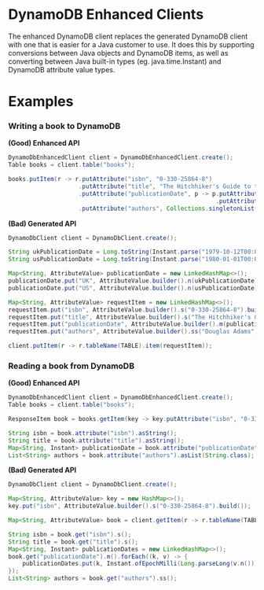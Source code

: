 # DynamoDB Enhanced Clients

The enhanced DynamoDB client replaces the generated DynamoDB client with
one that is easier for a Java customer to use. It does this by
supporting conversions between Java objects and DynamoDB items, as well
as converting between Java built-in types (eg. java.time.Instant) and
DynamoDB attribute value types.

# Examples

### Writing a book to DynamoDB

**(Good) Enhanced API**

```java
DynamoDbEnhancedClient client = DynamoDbEnhancedClient.create();
Table books = client.table("books");

books.putItem(r -> r.putAttribute("isbn", "0-330-25864-8")
                    .putAttribute("title", "The Hitchhiker's Guide to the Galaxy")
                    .putAttribute("publicationDate", p -> p.putAttribute("UK", Instant.parse("1979-10-12T00:00:00Z"))
                                                           .putAttribute("US", Instant.parse("1980-01-01T00:00:00Z")))
                    .putAttribute("authors", Collections.singletonList("Douglas Adams")));
```

**(Bad) Generated API**
```java
DynamoDbClient client = DynamoDbClient.create();

String ukPublicationDate = Long.toString(Instant.parse("1979-10-12T00:00:00Z").toEpochMilli());
String usPublicationDate = Long.toString(Instant.parse("1980-01-01T00:00:00Z").toEpochMilli());

Map<String, AttributeValue> publicationDate = new LinkedHashMap<>();
publicationDate.put("UK", AttributeValue.builder().n(ukPublicationDate).build());
publicationDate.put("US", AttributeValue.builder().n(usPublicationDate).build());

Map<String, AttributeValue> requestItem = new LinkedHashMap<>();
requestItem.put("isbn", AttributeValue.builder().s("0-330-25864-8").build());
requestItem.put("title", AttributeValue.builder().s("The Hitchhiker's Guide to the Galaxy").build());
requestItem.put("publicationDate", AttributeValue.builder().m(publicationDate).build());
requestItem.put("authors", AttributeValue.builder().ss("Douglas Adams").build());

client.putItem(r -> r.tableName(TABLE).item(requestItem));
```

### Reading a book from DynamoDB

**(Good) Enhanced API**

```java
DynamoDbEnhancedClient client = DynamoDbEnhancedClient.create();
Table books = client.table("books");

ResponseItem book = books.getItem(key -> key.putAttribute("isbn", "0-330-25864-8"));

String isbn = book.attribute("isbn").asString();
String title = book.attribute("title").asString();
Map<String, Instant> publicationDate = book.attribute("publicationDate").asMap(String.class, Instant.class);
List<String> authors = book.attribute("authors").asList(String.class);
```

**(Bad) Generated API**

```java
DynamoDbClient client = DynamoDbClient.create();

Map<String, AttributeValue> key = new HashMap<>();
key.put("isbn", AttributeValue.builder().s("0-330-25864-8").build());

Map<String, AttributeValue> book = client.getItem(r -> r.tableName(TABLE).key(key)).item();

String isbn = book.get("isbn").s();
String title = book.get("title").s();
Map<String, Instant> publicationDates = new LinkedHashMap<>();
book.get("publicationDate").m().forEach((k, v) -> {
    publicationDates.put(k, Instant.ofEpochMilli(Long.parseLong(v.n())));
});
List<String> authors = book.get("authors").ss();
```